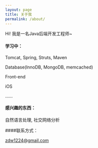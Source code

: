 ```yaml
---
layout: page
title: 关于我
permalink: /about/
---
```


Hi! 我是一名Java后端开发工程师~


#### 学习中：

Tomcat, Spring, Struts, Maven

Database(InnoDB, MongoDB, memcached)

Front-end

iOS

......

#### 感兴趣的东西：

自然语言处理, 社交网络分析

####联系方式：

[zdw1224@gmail.com](mailto:zdw1224@gmail.com)